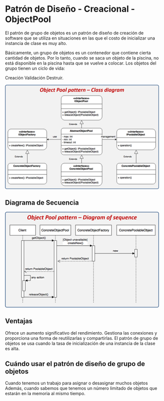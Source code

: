 # Patrón de Diseño - Creacional - ObjectPool

El patrón de grupo de objetos es un patrón de diseño de creación de software que se utiliza en situaciones en las que el costo de inicializar una instancia de clase es muy alto. 

Básicamente, un grupo de objetos es un contenedor que contiene cierta cantidad de objetos. Por lo tanto, cuando se saca un objeto de la piscina, no está disponible en la piscina hasta que se vuelve a colocar. 
Los objetos del grupo tienen un ciclo de vida: 

Creación
Validación
Destruir.

![UML - Patron Builder](https://github.com/VictorHugoAguilar/DesignPattern-Creational-ObjectPool/blob/master/img/object-pool-diagram.png?raw=true)

## Diagrama de Secuencia

![Diagrama de Secuencia](https://github.com/VictorHugoAguilar/DesignPattern-Creational-ObjectPool/blob/master/img/object-pool-sequence.png?raw=true)

## Ventajas

Ofrece un aumento significativo del rendimiento.
Gestiona las conexiones y proporciona una forma de reutilizarlas y compartirlas.
El patrón de grupo de objetos se usa cuando la tasa de inicialización de una instancia de la clase es alta.

## Cuándo usar el patrón de diseño de grupo de objetos

Cuando tenemos un trabajo para asignar o desasignar muchos objetos
Además, cuando sabemos que tenemos un número limitado de objetos que estarán en la memoria al mismo tiempo.